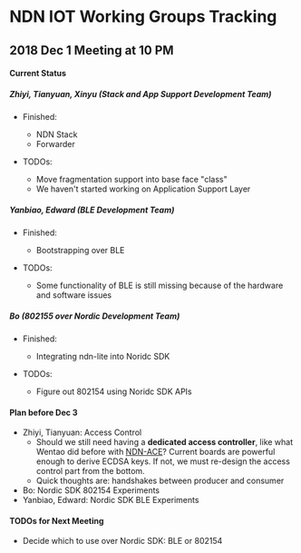 # NDN IOT Working Groups Tracking

## 2018 Dec 1 Meeting at 10 PM

#### Current Status
##### Zhiyi, Tianyuan, Xinyu (Stack and App Support Development Team)
- Finished: 
  * NDN Stack
  * Forwarder

- TODOs: 
  * Move fragmentation support into base face "class"
  * We haven't started working on Application Support Layer

##### Yanbiao, Edward (BLE Development Team)
- Finished:
  * Bootstrapping over BLE

- TODOs:
  * Some functionality of BLE is still missing because of the hardware and software issues

##### Bo (802155 over Nordic Development Team)
- Finished:
  * Integrating ndn-lite into Noridc SDK

- TODOs:
  * Figure out 802154 using Noridc SDK APIs

#### Plan before Dec 3
- Zhiyi, Tianyuan: Access Control
  * Should we still need having a **dedicated access controller**, like what Wentao did before with [NDN-ACE](https://named-data.net/publications/techreports/ndn-0036-1-ndn-ace/)? Current boards are powerful enough to derive ECDSA keys. If not, we must re-design the access control part from the bottom.
  * Quick thoughts are: handshakes between producer and consumer
- Bo: Nordic SDK 802154 Experiments
- Yanbiao, Edward: Nordic SDK BLE Experiments

#### TODOs for Next Meeting
* Decide which to use over Nordic SDK: BLE or 802154

